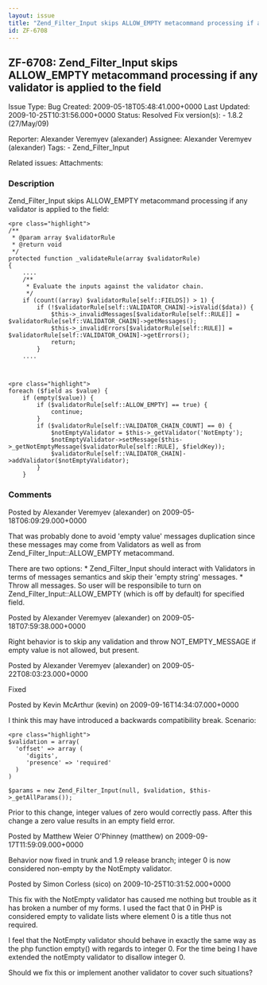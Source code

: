 ```yaml
---
layout: issue
title: "Zend_Filter_Input skips ALLOW_EMPTY metacommand processing if any validator is applied to the field"
id: ZF-6708
---
```


ZF-6708: Zend\_Filter\_Input skips ALLOW\_EMPTY metacommand processing if any validator is applied to the field
---------------------------------------------------------------------------------------------------------------

 Issue Type: Bug Created: 2009-05-18T05:48:41.000+0000 Last Updated: 2009-10-25T10:31:56.000+0000 Status: Resolved Fix version(s): - 1.8.2 (27/May/09)
 
 Reporter:  Alexander Veremyev (alexander)  Assignee:  Alexander Veremyev (alexander)  Tags: - Zend\_Filter\_Input
 
 Related issues: 
 Attachments: 
### Description

Zend\_Filter\_Input skips ALLOW\_EMPTY metacommand processing if any validator is applied to the field:

 
    <pre class="highlight">
    /**
     * @param array $validatorRule
     * @return void
     */
    protected function _validateRule(array $validatorRule)
    {
        ....
        /**
         * Evaluate the inputs against the validator chain.
         */
        if (count((array) $validatorRule[self::FIELDS]) > 1) {
            if (!$validatorRule[self::VALIDATOR_CHAIN]->isValid($data)) {
                $this->_invalidMessages[$validatorRule[self::RULE]] = $validatorRule[self::VALIDATOR_CHAIN]->getMessages();
                $this->_invalidErrors[$validatorRule[self::RULE]] = $validatorRule[self::VALIDATOR_CHAIN]->getErrors();
                return;
            }
        ....


 
    <pre class="highlight">
    foreach ($field as $value) {
        if (empty($value)) {
            if ($validatorRule[self::ALLOW_EMPTY] == true) {
                continue;
            }
            if ($validatorRule[self::VALIDATOR_CHAIN_COUNT] == 0) {
                $notEmptyValidator = $this->_getValidator('NotEmpty');
                $notEmptyValidator->setMessage($this->_getNotEmptyMessage($validatorRule[self::RULE], $fieldKey));
                $validatorRule[self::VALIDATOR_CHAIN]->addValidator($notEmptyValidator);
            }
        }


 

 

### Comments

Posted by Alexander Veremyev (alexander) on 2009-05-18T06:09:29.000+0000

That was probably done to avoid 'empty value' messages duplication since these messages may come from Validators as well as from Zend\_Filter\_Input::ALLOW\_EMPTY metacommand.

There are two options: \* Zend\_Filter\_Input should interact with Validators in terms of messages semantics and skip their 'empty string' messages. \* Throw all messages. So user will be responsibile to turn on Zend\_Filter\_Input::ALLOW\_EMPTY (which is off by default) for specified field.

 

 

Posted by Alexander Veremyev (alexander) on 2009-05-18T07:59:38.000+0000

Right behavior is to skip any validation and throw NOT\_EMPTY\_MESSAGE if empty value is not allowed, but present.

 

 

Posted by Alexander Veremyev (alexander) on 2009-05-22T08:03:23.000+0000

Fixed

 

 

Posted by Kevin McArthur (kevin) on 2009-09-16T14:34:07.000+0000

I think this may have introduced a backwards compatibility break. Scenario:

 
    <pre class="highlight"> 
    $validation = array(
      'offset' => array (
         'digits',
         'presence' => 'required'
      )
    )
    
    $params = new Zend_Filter_Input(null, $validation, $this->_getAllParams());


Prior to this change, integer values of zero would correctly pass. After this change a zero value results in an empty field error.

 

 

Posted by Matthew Weier O'Phinney (matthew) on 2009-09-17T11:59:09.000+0000

Behavior now fixed in trunk and 1.9 release branch; integer 0 is now considered non-empty by the NotEmpty validator.

 

 

Posted by Simon Corless (sico) on 2009-10-25T10:31:52.000+0000

This fix with the NotEmpty validator has caused me nothing but trouble as it has broken a number of my forms. I used the fact that 0 in PHP is considered empty to validate lists where element 0 is a title thus not required.

I feel that the NotEmpty validator should behave in exactly the same way as the php function empty() with regards to integer 0. For the time being I have extended the notEmpty validator to disallow integer 0.

Should we fix this or implement another validator to cover such situations?

 

 